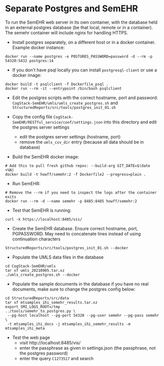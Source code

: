 # Separate Postgres and SemEHR

To run the SemEHR web server in its own container, with the database
held in an external postgres database (be that local, remote or in a container).
The semehr container will include nginx for handling HTTPS.

* Install postgres separately, on a different host or in a docker container.
Example docker instance:
```
docker run --name postgres -e POSTGRES_PASSWORD=password -d --rm -p 54320:5432 postgres:14
```

* If you don't have psql locally you can install `postgresql-client` or use a docker image:
```
docker build -t psqlclient -f Dockerfile_psql .
docker run --rm -it --entrypoint /bin/bash psqlclient
```

* Edit the postgres scripts with the correct hostname, port and password:
`CogStack-SemEHR/umls/umls_create_postgres.sh`
and
`StructuredReports/src/tools/postgres_init_01.sh`

* Copy the config file `CogStack-SemEHR/RESTful_service/conf/settings.json` into this directory and edit the postgres server settings
  - edit the postgres server settings (hostname, port)
  - remove the `umls_csv_dir` entry (because all data should be in database)

* Build the SemEHR docker image:
```
# Add this to pull fresh github repos: --build-arg GIT_DATE=$(date +%N)
docker build -t howff/semehr:2 -f Dockerfile2 --progress=plain .
```

* Run SemEHR:
```
# Remove the --rm if you need to inspect the logs after the container exits
docker run --rm -d --name semehr -p 8485:8485 howff/semehr:2
```

* Test that SemEHR is running:
```
curl -k https://localhost:8485/vis/
```


* Create the SemEHR database. Ensure correct hostname, port, PGPASSWORD. May need to concatenate lines instead of using continuation characters
```
StructuredReports/src/tools/postgres_init_01.sh --docker
```

* Populate the UMLS data files in the database
```
cd CogStack-SemEHR/umls
tar xf umls_20210905.tar.xz
./umls_create_postgres.sh --docker
```

* Populate the sample documents in the database if you have no real documents, make sure to change the postgres config below:
```
cd StructuredReports/src/data
tar xf mtsamples_ihi_semehr_results.tar.xz
export SMI_LOGS_ROOT=/tmp
../tools/semehr_to_postgres.py \
 --pg-host localhost --pg-port 54320 --pg-user semehr --pg-pass semehr \
 -t mtsamples_ihi_docs -j mtsamples_ihi_semehr_results -m mtsamples_ihi_meta
```

* Test the web page
  - visit http://localhost:8485/vis/
  - enter the passphrase as given in settings.json (the passphrase, not the postgres password)
  - enter the query `C1273517` and search

